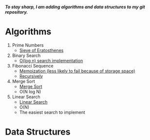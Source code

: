 ##### _To stay sharp, I am adding algorithms and data structures to my git repository._

# Algorithms

1. Prime Numbers
   - <a href="https://github.com/IBatsios/Algorithms/blob/master/Algorithms/eratosthenes.js">Sieve of Eratosthenes</a>
2. Binary Search
   - <a href="https://github.com/IBatsios/Algorithms/blob/master/Algorithms/binarysearch.js">O(log n) search implementation</a>
3. Fibonacci Sequence
   - <a href="https://github.com/IBatsios/Algorithms/blob/master/Algorithms/fibonaccimemoization.js">Memoization (less likely to fail because of storage space)</a>
   - <a href="https://github.com/IBatsios/Algorithms/blob/master/Algorithms/fibonaccirecursively.js">Recursively</a>
4. Merge Sort
   - <a href="https://github.com/IBatsios/Algorithms/blob/master/Algorithms/mergesort.js">Merge Sort</a>
   - O(N log N)
5. Linear Search
   - <a href="https://github.com/IBatsios/Algorithms/blob/master/Algorithms/linearsearch.js">Linear Search</a>
   - O(N)
   - The easiest search to implement

# Data Structures
